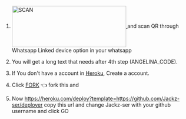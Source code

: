 1) <a href="https://replit.com/@BLAICN/Angelina?v=1" target="blank"> <img align="center" alt="SCAN" height="112" width="310"/> </a> and scan QR through Whatsapp Linked device option in your whatsapp

2. You will get a long text that needs after 4th step (ANGELINA_CODE).

3. If You don't have a account in [Heroku](https://signup.heroku.com/), Create a account.

4. Click [FORK](https://github.com/Jackz-ser/deployer/fork) 👈 fork this and 

5. Now https://heroku.com/deploy?template=https://github.com/Jackz-ser/deployer copy this url and change Jackz-ser with your github username and click GO<br>

